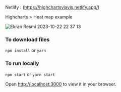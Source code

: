 Netlify : (https://highchartsviavis.netlify.app/)

Highcharts > Heat map example

![Ekran Resmi 2023-10-22 22 37 13](https://github.com/Harhat18/highcharts_heat_map_viavis/assets/111196660/18f718df-4b25-4451-9604-821e7664cf41)

### To download files 

`npm install` or  `yarn`

### To run locally 

`npm start` or  `yarn start`

Open [http://localhost:3000](http://localhost:3000) to view it in your browser.



